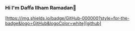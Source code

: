 ### Hi I'm Daffa Ilham Ramadan👋

[https://img.shields.io/badge/GitHub-000000?style=for-the-badge&logo=GitHub&logoColor=white][github] 


